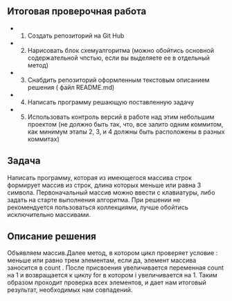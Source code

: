 ## Итоговая проверочная работа
* 1. Создать репозиторий на Git Hub
* 2. Нарисовать блок схемуалгоритма (можно обойтись основной содержательной чпстью, если вы выделяете ее в отдельный метод)
* 3. Снабдить репозиторий оформленным текстовым описанием решения ( файл README.md)
* 4. Написать программу решающую поставленную задачу
* 5. Использовать контроль версий в работе над этим небольшим проектом (не должно быть так, что, все залито одним коммитом, как минимум этапы 2, 3, и 4 должны быть расположены в разных коммитах)
## Задача
Написать программу, которая из имеющегося массива строк формирует массив из строк, длина которых меньше или равна 3 символа. Первоначальный массив можно ввести с клавиатуры, либо задать на старте выполнения алгоритма. При решении не рекомендуется пользоваться коллекциями, лучше обойтись исключительно массивами.

## Описание решения

Объявляем массив.Далее метод, в котором цикл проверяет условие : меньше или равно трем элементам, если да, элемент  массива заносится в count .  После присвоения увеличивается переменная count на 1 и возвращается к циклу for в котором i увеличивается на 1. Таким образом проходит проверка всех элементов, и дает нам итоговый результат, необходимых нам совпадений.